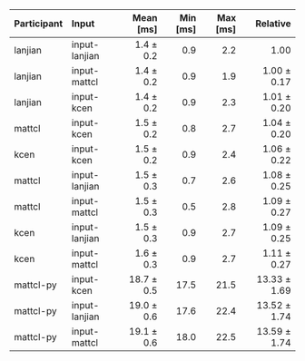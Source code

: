 | Participant | Input | Mean [ms] | Min [ms] | Max [ms] | Relative |
|:---|:---|---:|---:|---:|---:|
| lanjian | input-lanjian | 1.4 ± 0.2 | 0.9 | 2.2 | 1.00 |
| lanjian | input-mattcl | 1.4 ± 0.2 | 0.9 | 1.9 | 1.00 ± 0.17 |
| lanjian | input-kcen | 1.4 ± 0.2 | 0.9 | 2.3 | 1.01 ± 0.20 |
| mattcl | input-kcen | 1.5 ± 0.2 | 0.8 | 2.7 | 1.04 ± 0.20 |
| kcen | input-kcen | 1.5 ± 0.2 | 0.9 | 2.4 | 1.06 ± 0.22 |
| mattcl | input-lanjian | 1.5 ± 0.3 | 0.7 | 2.6 | 1.08 ± 0.25 |
| mattcl | input-mattcl | 1.5 ± 0.3 | 0.5 | 2.8 | 1.09 ± 0.27 |
| kcen | input-lanjian | 1.5 ± 0.3 | 0.9 | 2.7 | 1.09 ± 0.25 |
| kcen | input-mattcl | 1.6 ± 0.3 | 0.9 | 2.7 | 1.11 ± 0.27 |
| mattcl-py | input-kcen | 18.7 ± 0.5 | 17.5 | 21.5 | 13.33 ± 1.69 |
| mattcl-py | input-lanjian | 19.0 ± 0.6 | 17.6 | 22.4 | 13.52 ± 1.74 |
| mattcl-py | input-mattcl | 19.1 ± 0.6 | 18.0 | 22.5 | 13.59 ± 1.74 |
